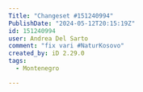```yaml
---
Title: "Changeset #151240994"
PublishDate: "2024-05-12T20:15:19Z"
id: 151240994
user: Andrea Del Sarto
comment: "fix vari #NaturKosovo"
created_by: iD 2.29.0
tags:
  - Montenegro

---
```

